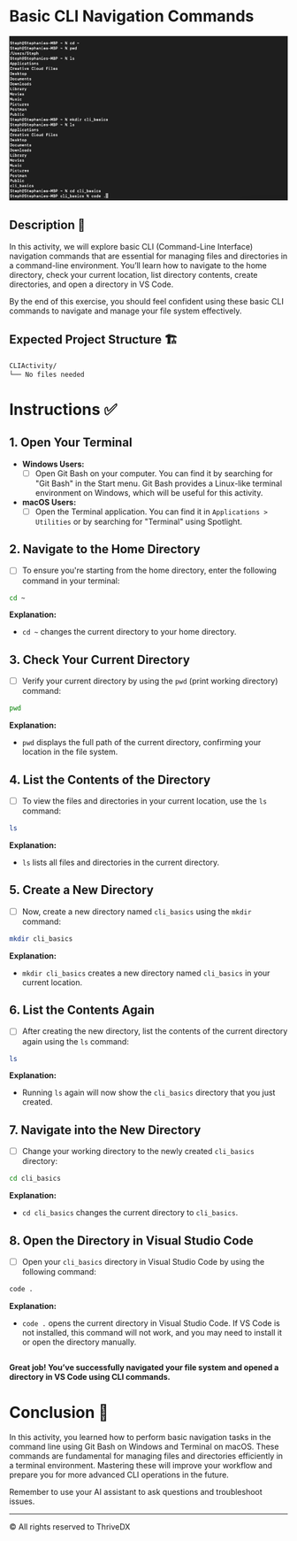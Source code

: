 
# Basic CLI Navigation Commands

![Screenshot of the CLI commands in use](assets//complete.png)
##

## Description 📄

In this activity, we will explore basic CLI (Command-Line Interface) navigation commands that are essential for managing files and directories in a command-line environment. You’ll learn how to navigate to the home directory, check your current location, list directory contents, create directories, and open a directory in VS Code.

By the end of this exercise, you should feel confident using these basic CLI commands to navigate and manage your file system effectively.

## Expected Project Structure 🏗️

```plaintext
CLIActivity/
└── No files needed
```

# Instructions ✅

## 1. **Open Your Terminal**
   - **Windows Users:** 
     - [ ] Open Git Bash on your computer. You can find it by searching for "Git Bash" in the Start menu. Git Bash provides a Linux-like terminal environment on Windows, which will be useful for this activity.
     
   - **macOS Users:**
     - [ ] Open the Terminal application. You can find it in `Applications > Utilities` or by searching for "Terminal" using Spotlight.

## 2. **Navigate to the Home Directory**
   - [ ] To ensure you're starting from the home directory, enter the following command in your terminal:

```bash
cd ~
```

**Explanation:**
- `cd ~` changes the current directory to your home directory.

## 3. **Check Your Current Directory**
   - [ ] Verify your current directory by using the `pwd` (print working directory) command:

```bash
pwd
```

**Explanation:**
- `pwd` displays the full path of the current directory, confirming your location in the file system.

## 4. **List the Contents of the Directory**
   - [ ] To view the files and directories in your current location, use the `ls` command:

```bash
ls
```

**Explanation:**
- `ls` lists all files and directories in the current directory.

## 5. **Create a New Directory**
   - [ ] Now, create a new directory named `cli_basics` using the `mkdir` command:

```bash
mkdir cli_basics
```

**Explanation:**
- `mkdir cli_basics` creates a new directory named `cli_basics` in your current location.

## 6. **List the Contents Again**
   - [ ] After creating the new directory, list the contents of the current directory again using the `ls` command:

```bash
ls
```

**Explanation:**
- Running `ls` again will now show the `cli_basics` directory that you just created.

## 7. **Navigate into the New Directory**
   - [ ] Change your working directory to the newly created `cli_basics` directory:

```bash
cd cli_basics
```

**Explanation:**
- `cd cli_basics` changes the current directory to `cli_basics`.

## 8. **Open the Directory in Visual Studio Code**
   - [ ] Open your `cli_basics` directory in Visual Studio Code by using the following command:

```bash
code .
```

**Explanation:**
- `code .` opens the current directory in Visual Studio Code. If VS Code is not installed, this command will not work, and you may need to install it or open the directory manually.

##

**Great job! You’ve successfully navigated your file system and opened a directory in VS Code using CLI commands.**

# Conclusion 📄

In this activity, you learned how to perform basic navigation tasks in the command line using Git Bash on Windows and Terminal on macOS. These commands are fundamental for managing files and directories efficiently in a terminal environment. Mastering these will improve your workflow and prepare you for more advanced CLI operations in the future.

Remember to use your AI assistant to ask questions and troubleshoot issues.

---
© All rights reserved to ThriveDX
